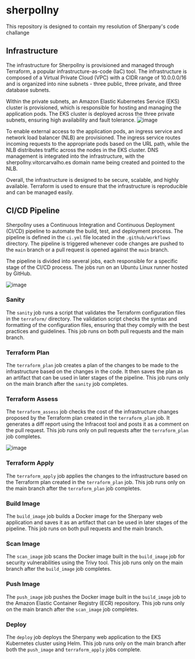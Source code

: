 # sherpollny
This repository is designed to contain my resolution of Sherpany's code challange

## Infrastructure

The infrastructure for Sherpollny is provisioned and managed through Terraform, a popular infrastructure-as-code (IaC) tool. The infrastructure is composed of a Virtual Private Cloud (VPC) with a CIDR range of 10.0.0.0/16 and is organized into nine subnets - three public, three private, and three database subnets.

Within the private subnets, an Amazon Elastic Kubernetes Service (EKS) cluster is provisioned, which is responsible for hosting and managing the application pods. The EKS cluster is deployed across the three private subnets, ensuring high availability and fault tolerance.
![image](https://user-images.githubusercontent.com/52529073/231918541-70551d3c-c3a9-428f-93dd-c8a3a128ca2d.png)


To enable external access to the application pods, an ingress service and network load balancer (NLB) are provisioned. The ingress service routes incoming requests to the appropriate pods based on the URL path, while the NLB distributes traffic across the nodes in the EKS cluster. DNS management is integrated into the infrastructure, with the sherpollny.vitorcarvalho.es domain name being created and pointed to the NLB.

Overall, the infrastructure is designed to be secure, scalable, and highly available. Terraform is used to ensure that the infrastructure is reproducible and can be managed easily.

## CI/CD Pipeline

Sherpollny uses a Continuous Integration and Continuous Deployment (CI/CD) pipeline to automate the build, test, and deployment process. The pipeline is defined in the `ci.yml` file located in the `.github/workflows` directory. The pipeline is triggered whenever code changes are pushed to the `main` branch or a pull request is opened against the `main` branch.

The pipeline is divided into several jobs, each responsible for a specific stage of the CI/CD process. The jobs run on an Ubuntu Linux runner hosted by GitHub.

![image](https://user-images.githubusercontent.com/52529073/231917416-5fc3497a-982a-4e2a-8bf2-48c729839ef9.png)


### Sanity

The `sanity` job runs a script that validates the Terraform configuration files in the `terraform/` directory. The validation script checks the syntax and formatting of the configuration files, ensuring that they comply with the best practices and guidelines. This job runs on both pull requests and the main branch.

### Terraform Plan

The `terraform_plan` job creates a plan of the changes to be made to the infrastructure based on the changes in the code. It then saves the plan as an artifact that can be used in later stages of the pipeline. This job runs only on the main branch after the `sanity` job completes.

### Terraform Assess

The `terraform_assess` job checks the cost of the infrastructure changes proposed by the Terraform plan created in the `terraform_plan` job. It generates a diff report using the Infracost tool and posts it as a comment on the pull request. This job runs only on pull requests after the `terraform_plan` job completes.

![image](https://user-images.githubusercontent.com/52529073/231917509-7cda0b77-3341-4d2a-92dd-8c3531431897.png)


### Terraform Apply

The `terraform_apply` job applies the changes to the infrastructure based on the Terraform plan created in the `terraform_plan` job. This job runs only on the main branch after the `terraform_plan` job completes.

### Build Image

The `build_image` job builds a Docker image for the Sherpany web application and saves it as an artifact that can be used in later stages of the pipeline. This job runs on both pull requests and the main branch.

### Scan Image

The `scan_image` job scans the Docker image built in the `build_image` job for security vulnerabilities using the Trivy tool. This job runs only on the main branch after the `build_image` job completes.

### Push Image

The `push_image` job pushes the Docker image built in the `build_image` job to the Amazon Elastic Container Registry (ECR) repository. This job runs only on the main branch after the `scan_image` job completes.

### Deploy

The `deploy` job deploys the Sherpany web application to the EKS Kubernetes cluster using Helm. This job runs only on the main branch after both the `push_image` and `terraform_apply` jobs complete.

